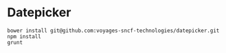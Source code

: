 Datepicker
===========================

```
bower install git@github.com:voyages-sncf-technologies/datepicker.git
npm install
grunt
```
